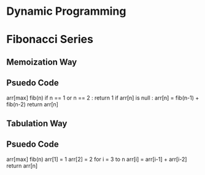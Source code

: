 # Dynamic Programming ########################################
# Fibonacci Series ###########################################

## Memoization Way
  ## Psuedo Code
  arr[max]
  fib(n)
    if n == 1 or n == 2 : return 1
    if arr[n] is null   : arr[n] = fib(n-1) + fib(n-2)
    return arr[n]

## Tabulation Way
  ## Psuedo Code
  arr[max]
  fib(n)
    arr[1] = 1
    arr[2] = 2
    for i = 3 to n
      arr[i] = arr[i-1] + arr[i-2]
    return arr[n]

  
